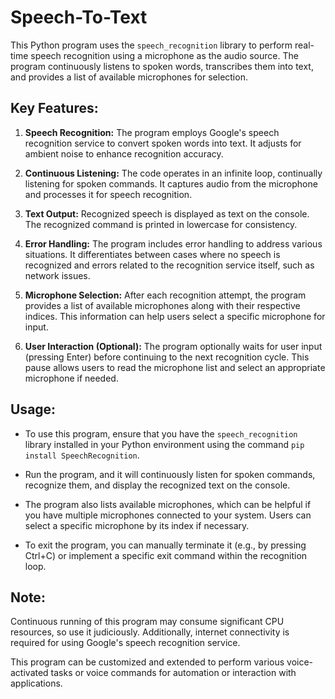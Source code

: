 # Speech-To-Text

This Python program uses the `speech_recognition` library to perform real-time speech recognition using a microphone as the audio source. The program continuously listens to spoken words, transcribes them into text, and provides a list of available microphones for selection.

## Key Features:

1. **Speech Recognition:** The program employs Google's speech recognition service to convert spoken words into text. It adjusts for ambient noise to enhance recognition accuracy.

2. **Continuous Listening:** The code operates in an infinite loop, continually listening for spoken commands. It captures audio from the microphone and processes it for speech recognition.

3. **Text Output:** Recognized speech is displayed as text on the console. The recognized command is printed in lowercase for consistency.

4. **Error Handling:** The program includes error handling to address various situations. It differentiates between cases where no speech is recognized and errors related to the recognition service itself, such as network issues.

5. **Microphone Selection:** After each recognition attempt, the program provides a list of available microphones along with their respective indices. This information can help users select a specific microphone for input.

6. **User Interaction (Optional):** The program optionally waits for user input (pressing Enter) before continuing to the next recognition cycle. This pause allows users to read the microphone list and select an appropriate microphone if needed.

## Usage:

- To use this program, ensure that you have the `speech_recognition` library installed in your Python environment using the command `pip install SpeechRecognition`.

- Run the program, and it will continuously listen for spoken commands, recognize them, and display the recognized text on the console.

- The program also lists available microphones, which can be helpful if you have multiple microphones connected to your system. Users can select a specific microphone by its index if necessary.

- To exit the program, you can manually terminate it (e.g., by pressing Ctrl+C) or implement a specific exit command within the recognition loop.

## Note: 
Continuous running of this program may consume significant CPU resources, so use it judiciously. Additionally, internet connectivity is required for using Google's speech recognition service.

This program can be customized and extended to perform various voice-activated tasks or voice commands for automation or interaction with applications.
